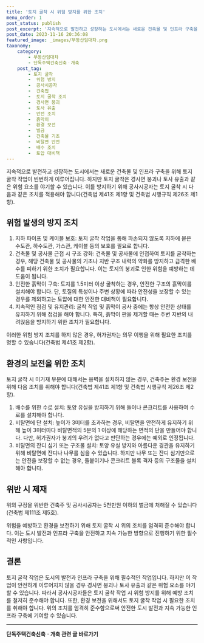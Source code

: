 ```yaml
---
title: '토지 굴착 시 위험 방지를 위한 조치'
menu_order: 1
post_status: publish
post_excerpt: '지속적으로 발전하고 성장하는 도시에서는 새로운 건축물 및 인프라 구축을 위해 토지 굴착 작업이 빈번하게 이루어집니다. 하지만 토지 굴착은 경사면 붕괴나 토사 유출과 같은 위험 요소를 야기할 수 있습니다. 이를 방지하기 위해 공사시공자는 토지 굴착 시 다음과 같은 조치를 적용해야 합니다 건축법 제41조 제1항 및 건축법 시행규칙 제26조 제1항 .'
post_date: 2023-11-16 20:36:08
featured_image: _images/부동산임대차.png
taxonomy:
    category:
        - 부동산임대차
        - 단독주택건축신축ㆍ개축
    post_tag:
        - 토지 굴착
        -  위험 방지
        -  공사시공자
        -  건축법
        -  토지 굴착 조치
        -  경사면 붕괴
        -  토사 유출
        -  안전 조치
        -  흙막이
        -  환경 보전
        -  벌금
        -  건축물 기초
        -  비탈면 안전
        -  배수 조치
        -  토압 대비책
---
```



지속적으로 발전하고 성장하는 도시에서는 새로운 건축물 및 인프라 구축을 위해 토지 굴착 작업이 빈번하게 이루어집니다. 하지만 토지 굴착은 경사면 붕괴나 토사 유출과 같은 위험 요소를 야기할 수 있습니다. 이를 방지하기 위해 공사시공자는 토지 굴착 시 다음과 같은 조치를 적용해야 합니다(건축법 제41조 제1항 및 건축법 시행규칙 제26조 제1항).

## 위험 발생의 방지 조치

1. 지하 파이프 및 케이블 보호: 토지 굴착 작업을 통해 파손되지 않도록 지하에 묻은 수도관, 하수도관, 가스관, 케이블 등의 보호를 필요로 합니다.
2. 건축물 및 공사물 근접 시 구조 강화: 건축물 및 공사물에 인접하여 토지를 굴착하는 경우, 해당 건축물 및 공사물의 기초나 지반 구조 내력의 약화를 방지하고 급격한 배수를 피하기 위한 조치가 필요합니다. 이는 토지의 붕괴로 인한 위험을 예방하는 데 도움이 됩니다.
3. 안전한 흙막이 구축: 토지를 1.5미터 이상 굴착하는 경우, 안전한 구조의 흙막이를 설치해야 합니다. 단, 토질의 특성이나 주변 상황에 따라 안전성을 보장할 수 있는 경우를 제외하고는 토압에 대한 안전한 대비책이 필요합니다.
4. 지속적인 점검 및 유지관리: 굴착 작업 및 흙막이 공사 중에는 항상 안전한 상태를 유지하기 위해 점검을 해야 합니다. 특히, 흙막이 판을 제거할 때는 주변 지반의 내려앉음을 방지하기 위한 조치가 필요합니다.

이러한 위험 방지 조치를 하지 않은 경우, 허가권자는 의무 이행을 위해 필요한 조치를 명할 수 있습니다(건축법 제41조 제2항).

## 환경의 보전을 위한 조치

토지 굴착 시 미기재 부분에 대해서는 옹벽을 설치하지 않는 경우, 건축주는 환경 보전을 위해 다음 조치를 취해야 합니다(건축법 제41조 제1항 및 건축법 시행규칙 제26조 제2항).

1. 배수를 위한 수로 설치: 토양 유실을 방지하기 위해 돌이나 콘크리트를 사용하여 수로를 설치해야 합니다.
2. 비탈면에 단 설치: 높이가 3미터를 초과하는 경우, 비탈면을 안전하게 유지하기 위해 높이 3미터마다 비탈면적의 5분의 1 이상에 해당하는 면적의 단을 만들어야 합니다. 다만, 허가권자가 붕괴의 우려가 없다고 판단하는 경우에는 예외로 인정됩니다.
3. 비탈면의 잔디 심기 또는 구조물 설치: 토양 유실 방지와 아름다운 경관을 유지하기 위해 비탈면에 잔디나 나무를 심을 수 있습니다. 하지만 나무 또는 잔디 심기만으로는 안전을 보장할 수 없는 경우, 돌붙이기나 콘크리트 블록 격자 등의 구조물을 설치해야 합니다.

## 위반 시 제재

위의 규정을 위반한 건축주 및 공사시공자는 5천만원 이하의 벌금에 처해질 수 있습니다(건축법 제111조 제5호).

위험을 예방하고 환경을 보전하기 위해 토지 굴착 시 위의 조치를 엄격히 준수해야 합니다. 이는 도시 발전과 인프라 구축을 안전하고 지속 가능한 방향으로 진행하기 위한 필수적인 사항입니다.

## 결론


토지 굴착 작업은 도시의 발전과 인프라 구축을 위해 필수적인 작업입니다. 하지만 이 작업이 안전하게 이루어지지 않을 경우 경사면 붕괴나 토사 유출과 같은 위험 요소를 야기할 수 있습니다. 따라서 공사시공자들은 토지 굴착 작업 시 위험 방지를 위해 예방 조치를 철저히 준수해야 합니다. 또한, 환경 보전을 위해서도 토지 굴착 작업 시 필요한 조치를 취해야 합니다. 위의 조치를 엄격히 준수함으로써 안전한 도시 발전과 지속 가능한 인프라 구축에 기여할 수 있습니다.
<!-- wp:separator -->
<hr class="wp-block-separator has-alpha-channel-opacity"/>
<!-- /wp:separator -->

<!-- wp:group {"backgroundColor":"base","layout":{"type":"constrained"}} -->
<div class="wp-block-group has-base-background-color has-background"><!-- wp:paragraph {"align":"center","fontSize":"medium"} -->
<p class="has-text-align-center has-large-font-size"><strong>단독주택건축신축ㆍ개축 관련 글 바로가기</strong></p>
<!-- /wp:paragraph -->


<!-- wp:latest-posts
{"categories":[{"id":22762,"count":19,"description":"","link":"https://uknowlaw.com/category/%eb%8b%a8%eb%8f%85%ec%a3%bc%ed%83%9d%ea%b1%b4%ec%b6%95%ec%8b%a0%ec%b6%95%e3%86%8d%ea%b0%9c%ec%b6%95/","name":"단독주택건축신축ㆍ개축","slug":"단독주택건축신축ㆍ개축","taxonomy":"category","parent":0,"meta":[],"_links":{"self":[{"href":"https://uknowlaw.com/wp-json/wp/v2/categories/22762"}],"collection":[{"href":"https://uknowlaw.com/wp-json/wp/v2/categories"}],"about":[{"href":"https://uknowlaw.com/wp-json/wp/v2/taxonomies/category"}],"wp:post_type":[{"href":"https://uknowlaw.com/wp-json/wp/v2/posts?categories=22762"}],"curies":[{"name":"wp","href":"https://api.w.org/{rel}","templated":true}]}}],"postsToShow":100,"excerptLength":28,"postLayout":"grid","columns":2,"featuredImageAlign":"left","featuredImageSizeSlug":"large","fontSize":"small"} /--></div>
<!-- /wp:group -->
